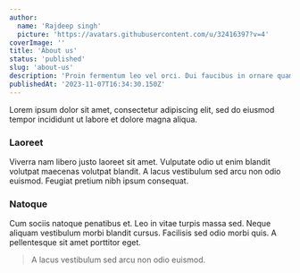 ```yaml
---
author:
  name: 'Rajdeep singh'
  picture: 'https://avatars.githubusercontent.com/u/32416397?v=4'
coverImage: ''
title: 'About us'
status: 'published'
slug: 'about-us'
description: 'Proin fermentum leo vel orci. Dui faucibus in ornare quam viverra orci sagittis eu.'
publishedAt: '2023-11-07T16:34:30.150Z'
---
```


Lorem ipsum dolor sit amet, consectetur adipiscing elit, sed do eiusmod tempor incididunt ut labore et dolore magna aliqua.

### Laoreet

Viverra nam libero justo laoreet sit amet. Vulputate odio ut enim blandit volutpat maecenas volutpat blandit. A lacus vestibulum sed arcu non odio euismod. Feugiat pretium nibh ipsum consequat.

### Natoque

Cum sociis natoque penatibus et. Leo in vitae turpis massa sed. Neque aliquam vestibulum morbi blandit cursus. Facilisis sed odio morbi quis. A pellentesque sit amet porttitor eget.

> A lacus vestibulum sed arcu non odio euismod.


